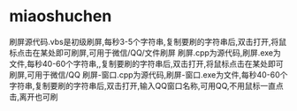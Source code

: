 # miaoshuchen
刷屏源代码.vbs是初级刷屏,每秒3-5个字符串,复制要刷的字符串后,双击打开,将鼠标点击在某处即可刷屏,可用于微信/QQ/文件刷屏
刷屏.cpp为源代码,刷屏.exe为文件,每秒40-60个字符串,,复制要刷的字符串后,双击打开,将鼠标点击在某处即可刷屏,可用于微信/QQ
刷屏-窗口.cpp为源代码,刷屏-窗口.exe为文件,每秒40-60个字符串,复制要刷的字符串后,双击打开,输入QQ窗口名称,可用QQ,不用鼠标一直点击,离开也可刷
